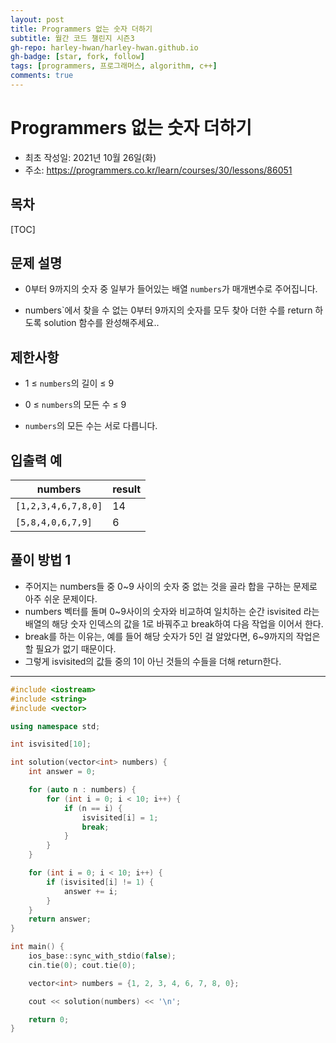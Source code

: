 ```yaml
---
layout: post
title: Programmers 없는 숫자 더하기
subtitle: 월간 코드 챌린지 시즌3
gh-repo: harley-hwan/harley-hwan.github.io
gh-badge: [star, fork, follow]
tags: [programmers, 프로그래머스, algorithm, c++]
comments: true
---
```


# Programmers 없는 숫자 더하기

- 최초 작성일: 2021년 10월 26일(화)
- 주소: <https://programmers.co.kr/learn/courses/30/lessons/86051>

## 목차

[TOC]

## 문제 설명

- 0부터 9까지의 숫자 중 일부가 들어있는 배열 `numbers`가 매개변수로 주어집니다. 

- numbers`에서 찾을 수 없는 0부터 9까지의 숫자를 모두 찾아 더한 수를 return 하도록 solution 함수를 완성해주세요..

  

## 제한사항

- 1 ≤ `numbers`의 길이 ≤ 9

- 0 ≤ `numbers`의 모든 수 ≤ 9

- `numbers`의 모든 수는 서로 다릅니다.

  

## 입출력 예

| numbers             | result |
| ------------------- | ------ |
| `[1,2,3,4,6,7,8,0]` | 14     |
| `[5,8,4,0,6,7,9]`   | 6      |

## 풀이 방법 1

- 주어지는 numbers들 중 0~9 사이의 숫자 중 없는 것을 골라 합을 구하는 문제로 아주 쉬운 문제이다.
- numbers 벡터를 돌며 0~9사이의 숫자와 비교하여 일치하는 순간 isvisited 라는 배열의 해당 숫자 인덱스의 값을 1로 바꿔주고 break하여 다음 작업을 이어서 한다.
- break를 하는 이유는, 예를 들어 해당 숫자가 5인 걸 알았다면, 6~9까지의 작업은 할 필요가 없기 때문이다.
- 그렇게 isvisited의 값들 중의 1이 아닌 것들의 수들을 더해 return한다.

---

```c++
#include <iostream>
#include <string>
#include <vector>

using namespace std;

int isvisited[10];

int solution(vector<int> numbers) {
    int answer = 0;

    for (auto n : numbers) {
        for (int i = 0; i < 10; i++) {
            if (n == i) {
                isvisited[i] = 1;
                break;
            }
        }
    }

    for (int i = 0; i < 10; i++) {
        if (isvisited[i] != 1) {
            answer += i;
        }
    }
    return answer;
}

int main() {
    ios_base::sync_with_stdio(false);
    cin.tie(0); cout.tie(0);

    vector<int> numbers = {1, 2, 3, 4, 6, 7, 8, 0};

    cout << solution(numbers) << '\n';

    return 0;
}
```
